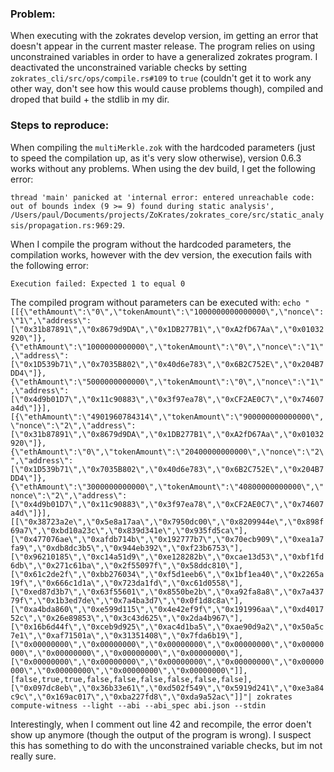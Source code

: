 ### Problem:
When executing with the zokrates develop version, im getting an error that doesn't appear in the current master release. The program relies on using unconstrained variables in order to have a generalized zokrates program. I deactivated the unconstrained variable checks by setting `zokrates_cli/src/ops/compile.rs#109` to `true` (couldn't get it to work any other way, don't see how this would cause problems though), compiled and droped that build + the stdlib in my dir. 


### Steps to reproduce:
When compiling the `multiMerkle.zok` with the hardcoded parameters (just to speed the compilation up, as it's very slow otherwise), version 0.6.3 works without any problems. When using the dev build, I get the following error:

`thread 'main' panicked at 'internal error: entered unreachable code: out of bounds index (9 >= 9) found during static analysis', /Users/paul/Documents/projects/ZoKrates/zokrates_core/src/static_analysis/propagation.rs:969:29`.

When I compile the program without the hardcoded parameters, the compilation works, however with the dev version, the execution fails with the following error:

`Execution failed: Expected 1 to equal 0`

The compiled program without parameters can be executed with:
`echo "[[{\"ethAmount\":\"0\",\"tokenAmount\":\"1000000000000000\",\"nonce\":\"1\",\"address\":[\"0x31b87891\",\"0x8679d9DA\",\"0x1DB277B1\",\"0xA2fD67Aa\",\"0x01032920\"]},{\"ethAmount\":\"1000000000000\",\"tokenAmount\":\"0\",\"nonce\":\"1\",\"address\":[\"0x1D539b71\",\"0x7035B802\",\"0x40d6e783\",\"0x6B2C752E\",\"0x204B7DD4\"]},{\"ethAmount\":\"5000000000000\",\"tokenAmount\":\"0\",\"nonce\":\"1\",\"address\":[\"0x4d9b01D7\",\"0x11c90883\",\"0x3f97ea78\",\"0xCF2AE0C7\",\"0x74607a4d\"]}],[{\"ethAmount\":\"4901960784314\",\"tokenAmount\":\"900000000000000\",\"nonce\":\"2\",\"address\":[\"0x31b87891\",\"0x8679d9DA\",\"0x1DB277B1\",\"0xA2fD67Aa\",\"0x01032920\"]},{\"ethAmount\":\"0\",\"tokenAmount\":\"20400000000000\",\"nonce\":\"2\",\"address\":[\"0x1D539b71\",\"0x7035B802\",\"0x40d6e783\",\"0x6B2C752E\",\"0x204B7DD4\"]},{\"ethAmount\":\"3000000000000\",\"tokenAmount\":\"40800000000000\",\"nonce\":\"2\",\"address\":[\"0x4d9b01D7\",\"0x11c90883\",\"0x3f97ea78\",\"0xCF2AE0C7\",\"0x74607a4d\"]}],[[\"0x38723a2e\",\"0x5e8a17aa\",\"0x7950dc00\",\"0x8209944e\",\"0x898f69a7\",\"0xbd10a23c\",\"0x839d341e\",\"0x935fd5ca\"],[\"0x477076ae\",\"0xafdb714b\",\"0x192777b7\",\"0x70ecb909\",\"0xea1a7fa9\",\"0xdb8dc3b5\",\"0x944eb392\",\"0xf23b6753\"],[\"0x96210185\",\"0xc14a51d9\",\"0xe128282b\",\"0xcae13d53\",\"0xbf1fd6db\",\"0x271c61ba\",\"0x2f55097f\",\"0x58ddc810\"],[\"0x61c2de2f\",\"0xbb276034\",\"0xf5d1eeb6\",\"0x1bf1ea40\",\"0x2265a19f\",\"0x666c1d1a\",\"0x723da1fd\",\"0xc61d0558\"],[\"0xed87d3b7\",\"0x63f55601\",\"0x8550be2b\",\"0xa92fa8a8\",\"0x7a43779f\",\"0x1b3ed7de\",\"0x7a4ba3d7\",\"0x0f1d8c8a\"],[\"0xa4bda860\",\"0xe599d115\",\"0x4e42ef9f\",\"0x191996aa\",\"0xd401752c\",\"0x26e89853\",\"0x3c43d625\",\"0x2da4b967\"],[\"0x16b6d44f\",\"0xceb9d925\",\"0xac4d1ba5\",\"0xae90d9a2\",\"0x50a5c7e1\",\"0xaf71501a\",\"0x31351408\",\"0x7fda6b19\"],[\"0x00000000\",\"0x00000000\",\"0x00000000\",\"0x00000000\",\"0x00000000\",\"0x00000000\",\"0x00000000\",\"0x00000000\"],[\"0x00000000\",\"0x00000000\",\"0x00000000\",\"0x00000000\",\"0x00000000\",\"0x00000000\",\"0x00000000\",\"0x00000000\"]],[false,true,true,false,false,false,false,false,false],[\"0x097dc8eb\",\"0x36b33e61\",\"0xd502f549\",\"0x5919d241\",\"0xe3a84c9c\",\"0x169ac017\",\"0xba227fd8\",\"0xda9a52ac\"]]"| zokrates compute-witness --light --abi --abi_spec abi.json --stdin`


Interestingly, when I comment out line 42 and recompile, the error doen't show up anymore (though the output of the program is wrong). I suspect this has something to do with the unconstrained variable checks, but im not really sure.